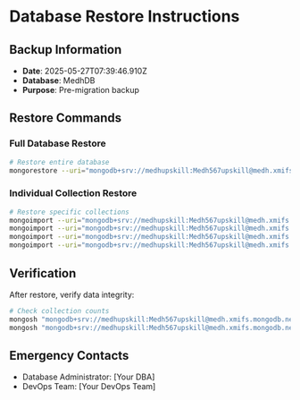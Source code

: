 # Database Restore Instructions

## Backup Information
- **Date**: 2025-05-27T07:39:46.910Z
- **Database**: MedhDB
- **Purpose**: Pre-migration backup

## Restore Commands

### Full Database Restore
```bash
# Restore entire database
mongorestore --uri="mongodb+srv://medhupskill:Medh567upskill@medh.xmifs.mongodb.net/MedhDB" --drop "backups/backup-2025-05-27T07-39-29-361Z/MedhDB"
```

### Individual Collection Restore
```bash
# Restore specific collections
mongoimport --uri="mongodb+srv://medhupskill:Medh567upskill@medh.xmifs.mongodb.net/MedhDB" --collection="courses" --file="backups/backup-2025-05-27T07-39-29-361Z/collections/courses.json"
mongoimport --uri="mongodb+srv://medhupskill:Medh567upskill@medh.xmifs.mongodb.net/MedhDB" --collection="basecourses" --file="backups/backup-2025-05-27T07-39-29-361Z/collections/basecourses.json"
mongoimport --uri="mongodb+srv://medhupskill:Medh567upskill@medh.xmifs.mongodb.net/MedhDB" --collection="users" --file="backups/backup-2025-05-27T07-39-29-361Z/collections/users.json"
mongoimport --uri="mongodb+srv://medhupskill:Medh567upskill@medh.xmifs.mongodb.net/MedhDB" --collection="enrollments" --file="backups/backup-2025-05-27T07-39-29-361Z/collections/enrollments.json"
```

## Verification
After restore, verify data integrity:
```bash
# Check collection counts
mongosh "mongodb+srv://medhupskill:Medh567upskill@medh.xmifs.mongodb.net/MedhDB" --eval "db.courses.countDocuments()"
mongosh "mongodb+srv://medhupskill:Medh567upskill@medh.xmifs.mongodb.net/MedhDB" --eval "db.basecourses.countDocuments()"
```

## Emergency Contacts
- Database Administrator: [Your DBA]
- DevOps Team: [Your DevOps Team]
